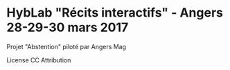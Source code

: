 # HybLab "Récits interactifs" - Angers 28-29-30 mars 2017

Projet "Abstention" piloté par Angers Mag

License CC Attribution
